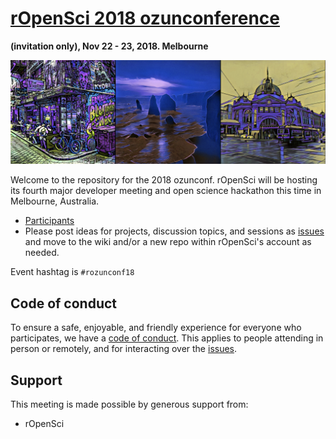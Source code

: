 # [rOpenSci 2018 ozunconference](http://ozunconf18.ropensci.org/)
__(invitation only), Nov 22 - 23, 2018. Melbourne__

![](static/img/melb-logo.png)

Welcome to the repository for the 2018 ozunconf.  rOpenSci will be hosting its fourth major developer meeting and open science hackathon this time in Melbourne, Australia.

* [Participants](http://ozunconf18.ropensci.org/#team)
* Please post ideas for projects, discussion topics, and sessions as [issues](https://github.com/ropensci/ozunconf18/issues/) and move to the wiki and/or a new repo within rOpenSci's account as needed.

Event hashtag is `#rozunconf18`

## Code of conduct

To ensure a safe, enjoyable, and friendly experience for everyone who participates, we have a [code of conduct](http://ozunconf18.ropensci.org/coc).  This applies to people attending in person or remotely, and for interacting over the [issues](https://github.com/ropensci/ozunconf18/issues/).

## Support

This meeting is made possible by generous support from:

- rOpenSci
